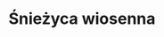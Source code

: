 ---
title: 'Śnieżyca wiosenna'
latina: '(Leucojum vernum)'
pubDate: 'Jun 01 2025'
mainImage: 'sniezyca_wiosenna.jpeg'
level1: 'rośliny naczyniowe'
level2: 'szparagowce'
level3: 'amarylkowate'
level4: 'śnieżyca'
flowertime: 'luty - kwiecień'
where: 'Występuje w stanie dzikim w środkowej i południowej Europie z wyjątkiem obszaru śródziemnomorskiego. W Polsce rośnie głównie w Sudetach i Karpatach, szczególnie obficie w Bieszczadach, na wysokości 530–1180 m n.p.m. Jako roślina typowo reglowa poza terenami górskimi występuje rzadko, tylko na Nizinie Śląskiej i w Wielkopolsce.' 
---
